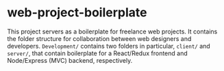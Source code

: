 # web-project-boilerplate
This project servers as a boilerplate for freelance web projects. It contains the folder structure for collaboration between web designers and developers. `Development/` contains two folders in particular, `client/` and `server/`, that contain boilerplate for a React/Redux frontend and Node/Express (MVC) backend, respectively.